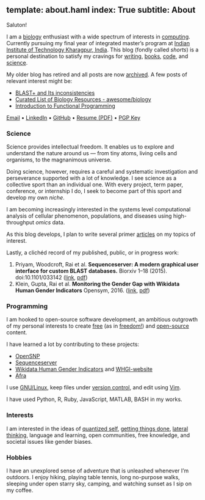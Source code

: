 template: about.haml
index: True
subtitle: About
---
<p> </p>

Saluton!

I am a [biology](science.html) enthusiast with a wide spectrum of interests in
[computing](programming.html). Currently pursuing my final year of integrated
master’s program at [Indian Institute of Technology Kharagpur,
India](http://iitkgp.ac.in). This blog (fondly called *shorts*) is a personal
destination to satisfy my cravings for [writing](http://quora.com),
[books](books.html), [code](https://github.com/vivekiitkgp), and
[science](/science.html).

My older blog has retired and all posts are now [archived](/old/index.html).
A few posts of relevant interest might be:

* [BLAST+ and Its inconsistencies](http://vivekiitkgp.github.io/old/blog/blast-and-its-inconsistencies.html)
* [Curated List of Biology Resources - awesome/biology](http://vivekiitkgp.github.io/old/blog/curated-list-of-biology-resources.html)
* [Introduction to Functional Programming](http://vivekiitkgp.github.io/old/blog/introduction-to-functional-programming.html)

[Email](mailto:vivekrai.iitkgp@gmail.com) • [LinkedIn](https://www.linkedin.com/in/vivek-rai) • [GitHub](http://github.com/vivekiitkgp) • [Resume (PDF)](https://github.com/vivekiitkgp/resume/raw/master/resume.pdf) • [PGP Key](http://pgp.mit.edu/pks/lookup?op=get&search=0x918E0EF6820BA5F1)

### Science

Science provides intellectual freedom. It enables us to explore and understand
the nature around us — from tiny atoms, living cells and organisms, to
the magnanimous universe.

Doing science, however, requires a careful and systematic investigation and
perseverance supported with a lot of knowledge. I see science as a collective
sport than an individual one. With every project, term paper, conference, or
internship I do, I seek to become part of this sport and develop my own *niche*.

I am becoming increasingly interested in the systems level computational
analysis of cellular phenomenon, populations, and diseases using high-throughput
*omics* data.

As this blog develops, I plan to write several primer
[articles](science.html) on my topics of interest.

Lastly, a clichéd record of my published, public, or in progress work:

1. Priyam, Woodcroft, Rai et al. **Sequenceserver: A modern graphical user interface for custom BLAST databases.** Biorxiv 1–18 (2015). doi:10.1101/033142 ([link](http://sequenceserver.com), [pdf](http://www.biorxiv.org/content/biorxiv/early/2015/11/27/033142.full.pdf))
2. Klein, Gupta, Rai et al. **Monitoring the Gender Gap with Wikidata Human Gender Indicators**  Opensym, 2016. ([link](http://www.opensym.org/2016/08/16/monitoring-the-gender-gap-with-wikidata-human-gender-indicators/), [pdf](http://whgi.wmflabs.org/monitoring-gender-gap.pdf))

### Programming

I am hooked to open-source software development, an ambitious outgrowth of my
personal interests to create [free](https://www.gnu.org/philosophy/free-sw.html)
(as in [freedom!](http://c2.com/cgi/wiki?FreeAsInBeer)) and
[open-source](http://c2.com/cgi/wiki?OpenSource) content.

I have learned a lot by contributing to these projects:

* [OpenSNP](https://opensnp.org)
* [Sequenceserver](https://github.com/wurlmab/sequenceserver)
* [Wikidata Human Gender Indicators](http://whgi.wmflabs.org/) and [WHGI-website](https://github.com/hargup/WIGI-website)
* [Afra](https://github.com/wurlmab/afra)

I use [GNU/Linux](https://www.debian.org/releases/squeeze/i386/ch01s02.html.en),
keep files under [version control](https://git-scm.com/), and edit using
[Vim](http://vim.org).

I have used Python, R, Ruby, JavaScript, MATLAB, BASH in my works.

### Interests

I am interested in the ideas of [quantized
self](https://en.wikipedia.org/wiki/Quantified_Self), [getting things
done](https://en.wikipedia.org/wiki/Getting_Things_Done), [lateral
thinking](https://en.wikipedia.org/wiki/Lateral_thinking), language and
learning, open communities, free knowledge, and societal issues like gender
biases.

### Hobbies

I have an unexplored sense of adventure that is unleashed whenever I’m outdoors.
I enjoy hiking, playing table tennis, long no-purpose walks, sleeping under open
starry sky, camping, and watching sunset as I sip on my coffee.
